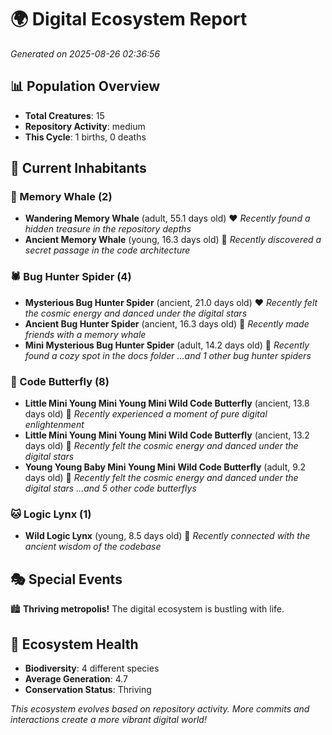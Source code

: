 # 🌍 Digital Ecosystem Report
*Generated on 2025-08-26 02:36:56*

## 📊 Population Overview
- **Total Creatures**: 15
- **Repository Activity**: medium
- **This Cycle**: 1 births, 0 deaths

## 👥 Current Inhabitants

### 🐋 Memory Whale (2)
- **Wandering Memory Whale** (adult, 55.1 days old) ❤️
  *Recently found a hidden treasure in the repository depths*
- **Ancient Memory Whale** (young, 16.3 days old) 💚
  *Recently discovered a secret passage in the code architecture*

### 🕷️ Bug Hunter Spider (4)
- **Mysterious Bug Hunter Spider** (ancient, 21.0 days old) ❤️
  *Recently felt the cosmic energy and danced under the digital stars*
- **Ancient Bug Hunter Spider** (ancient, 16.3 days old) 💛
  *Recently made friends with a memory whale*
- **Mini Mysterious Bug Hunter Spider** (adult, 14.2 days old) 💛
  *Recently found a cozy spot in the docs folder*
  *...and 1 other bug hunter spiders*

### 🦋 Code Butterfly (8)
- **Little Mini Young Mini Young Mini Wild Code Butterfly** (ancient, 13.8 days old) 💛
  *Recently experienced a moment of pure digital enlightenment*
- **Little Mini Young Mini Young Mini Wild Code Butterfly** (ancient, 13.2 days old) 💛
  *Recently felt the cosmic energy and danced under the digital stars*
- **Young Young Baby Mini Young Mini Wild Code Butterfly** (adult, 9.2 days old) 💚
  *Recently felt the cosmic energy and danced under the digital stars*
  *...and 5 other code butterflys*

### 🐱 Logic Lynx (1)
- **Wild Logic Lynx** (young, 8.5 days old) 💛
  *Recently connected with the ancient wisdom of the codebase*

## 🎭 Special Events

🏙️ **Thriving metropolis!** The digital ecosystem is bustling with life.

## 🔬 Ecosystem Health
- **Biodiversity**: 4 different species
- **Average Generation**: 4.7
- **Conservation Status**: Thriving

*This ecosystem evolves based on repository activity. More commits and interactions create a more vibrant digital world!*